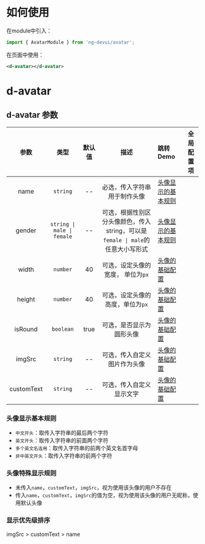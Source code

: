 # 如何使用

在module中引入：

```ts
import { AvatarModule } from 'ng-devui/avatar';
```

在页面中使用：

```xml
<d-avatar></d-avatar>
```

# d-avatar
## d-avatar 参数

|    参数    |          类型          | 默认值 | 描述                                                                        | 跳转 Demo                                                     |全局配置项| 
| :----------------: | :--------: | :--------------------: | :--: | :-------------------------------------------------------------------------- | ------------------------------------------------------------- |
|    name    |        `string`        |  --  | 必选，传入字符串用于制作头像                                                | [头像显示的基本规则](demo#basic-rules)     |
|   gender   | `string \| male \| female` |  --  | 可选，根据性别区分头像颜色，传入 string，可以是`female \| male`的任意大小写形式 | [头像显示的基本规则](demo#basic-rules)     |
|   width    |        `number`        |  40  | 可选，设定头像的宽度， 单位为`px`                                            | [头像的基础配置](demo#basic-configuration) |
|   height   |        `number`        |  40  | 可选，设定头像的高度，单位为`px`                                            | [头像的基础配置](demo#basic-configuration) |
|  isRound   |       `boolean`        | true | 可选，是否显示为圆形头像                                                    | [头像的基础配置](demo#basic-configuration) |
|   imgSrc   |        `string`        |  --  | 可选，传入自定义图片作为头像                                                | [头像的基础配置](demo#basic-configuration) |
| customText |        `string`        |  --  | 可选，传入自定义显示文字                                                    | [头像的基础配置](demo#basic-configuration) |

### 头像显示基本规则

- `中文开头`：取传入字符串的最后两个字符
- `英文开头`：取传入字符串的前面两个字符
- `多个英文名连用`：取传入字符串的前两个英文名首字母
- `非中英文开头`：取传入字符串的前两个字符

### 头像特殊显示规则

- 未传入`name`，`customText`，`imgSrc`，视为使用该头像的用户不存在
- 传入`name`，`customText`，`imgSrc`的值为空，视为使用该头像的用户无昵称，使用默认头像

### 显示优先级排序

imgSrc > customText > name

